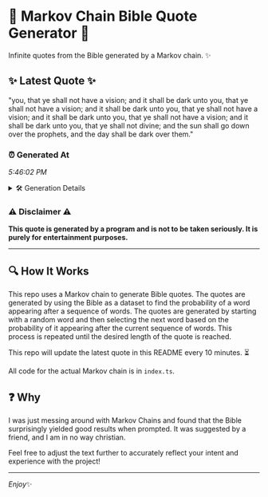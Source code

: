# 📖 Markov Chain Bible Quote Generator 📖

Infinite quotes from the Bible generated by a Markov chain. ✨

## ✨ Latest Quote ✨
"you, that ye shall not have a vision; and it shall be dark unto you, that ye shall not have a vision; and it shall be dark unto you, that ye shall not have a vision; and it shall be dark unto you, that ye shall not have a vision; and it shall be dark unto you, that ye shall not divine; and the sun shall go down over the prophets, and the day shall be dark over them."

### ⏰ Generated At
*5:46:02 PM*

<details>
    <summary>🛠️ Generation Details</summary>
    <p>
        <strong>🌱 Seed:</strong> you,<br>
        <strong>🔄 Iterations:</strong> 78<br>
        <strong>📜 Context History:</strong><br>[ you, ]: that<br>[ you,, that ]: ye<br>[ you,, that, ye ]: shall<br>[ you,, that, ye, shall ]: not<br>[ you,, that, ye, shall, not ]: have<br>[ you,, that, ye, shall, not, have ]: a<br>[ that, ye, shall, not, have, a ]: vision;<br>[ ye, shall, not, have, a, vision; ]: and<br>[ shall, not, have, a, vision;, and ]: it<br>[ not, have, a, vision;, and, it ]: shall<br>[ have, a, vision;, and, it, shall ]: be<br>[ a, vision;, and, it, shall, be ]: dark<br>[ vision;, and, it, shall, be, dark ]: unto<br>[ and, it, shall, be, dark, unto ]: you,<br>[ it, shall, be, dark, unto, you, ]: that<br>[ shall, be, dark, unto, you,, that ]: ye<br>[ be, dark, unto, you,, that, ye ]: shall<br>[ dark, unto, you,, that, ye, shall ]: not<br>[ unto, you,, that, ye, shall, not ]: have<br>[ you,, that, ye, shall, not, have ]: a<br>[ that, ye, shall, not, have, a ]: vision;<br>[ ye, shall, not, have, a, vision; ]: and<br>[ shall, not, have, a, vision;, and ]: it<br>[ not, have, a, vision;, and, it ]: shall<br>[ have, a, vision;, and, it, shall ]: be<br>[ a, vision;, and, it, shall, be ]: dark<br>[ vision;, and, it, shall, be, dark ]: unto<br>[ and, it, shall, be, dark, unto ]: you,<br>[ it, shall, be, dark, unto, you, ]: that<br>[ shall, be, dark, unto, you,, that ]: ye<br>[ be, dark, unto, you,, that, ye ]: shall<br>[ dark, unto, you,, that, ye, shall ]: not<br>[ unto, you,, that, ye, shall, not ]: have<br>[ you,, that, ye, shall, not, have ]: a<br>[ that, ye, shall, not, have, a ]: vision;<br>[ ye, shall, not, have, a, vision; ]: and<br>[ shall, not, have, a, vision;, and ]: it<br>[ not, have, a, vision;, and, it ]: shall<br>[ have, a, vision;, and, it, shall ]: be<br>[ a, vision;, and, it, shall, be ]: dark<br>[ vision;, and, it, shall, be, dark ]: unto<br>[ and, it, shall, be, dark, unto ]: you,<br>[ it, shall, be, dark, unto, you, ]: that<br>[ shall, be, dark, unto, you,, that ]: ye<br>[ be, dark, unto, you,, that, ye ]: shall<br>[ dark, unto, you,, that, ye, shall ]: not<br>[ unto, you,, that, ye, shall, not ]: have<br>[ you,, that, ye, shall, not, have ]: a<br>[ that, ye, shall, not, have, a ]: vision;<br>[ ye, shall, not, have, a, vision; ]: and<br>[ shall, not, have, a, vision;, and ]: it<br>[ not, have, a, vision;, and, it ]: shall<br>[ have, a, vision;, and, it, shall ]: be<br>[ a, vision;, and, it, shall, be ]: dark<br>[ vision;, and, it, shall, be, dark ]: unto<br>[ and, it, shall, be, dark, unto ]: you,<br>[ it, shall, be, dark, unto, you, ]: that<br>[ shall, be, dark, unto, you,, that ]: ye<br>[ be, dark, unto, you,, that, ye ]: shall<br>[ dark, unto, you,, that, ye, shall ]: not<br>[ unto, you,, that, ye, shall, not ]: divine;<br>[ you,, that, ye, shall, not, divine; ]: and<br>[ that, ye, shall, not, divine;, and ]: the<br>[ ye, shall, not, divine;, and, the ]: sun<br>[ shall, not, divine;, and, the, sun ]: shall<br>[ not, divine;, and, the, sun, shall ]: go<br>[ divine;, and, the, sun, shall, go ]: down<br>[ and, the, sun, shall, go, down ]: over<br>[ the, sun, shall, go, down, over ]: the<br>[ sun, shall, go, down, over, the ]: prophets,<br>[ shall, go, down, over, the, prophets, ]: and<br>[ go, down, over, the, prophets,, and ]: the<br>[ down, over, the, prophets,, and, the ]: day<br>[ over, the, prophets,, and, the, day ]: shall<br>[ the, prophets,, and, the, day, shall ]: be<br>[ prophets,, and, the, day, shall, be ]: dark<br>[ and, the, day, shall, be, dark ]: over<br>[ the, day, shall, be, dark, over ]: them.<br>
    </p>
</details>

### ⚠️ Disclaimer ⚠️
**This quote is generated by a program and is not to be taken seriously. It is purely for entertainment purposes.**

---

## 🔍 How It Works

This repo uses a Markov chain to generate Bible quotes. The quotes are generated by using the Bible as a dataset to find the probability of a word appearing after a sequence of words. The quotes are generated by starting with a random word and then selecting the next word based on the probability of it appearing after the current sequence of words. This process is repeated until the desired length of the quote is reached.

This repo will update the latest quote in this README every 10 minutes. ⏳

All code for the actual Markov chain is in `index.ts`.

## ❓ Why

I was just messing around with Markov Chains and found that the Bible surprisingly yielded good results when prompted. 
It was suggested by a friend, and I am in no way christian.

Feel free to adjust the text further to accurately reflect your intent and experience with the project!

---

*Enjoy*✨
